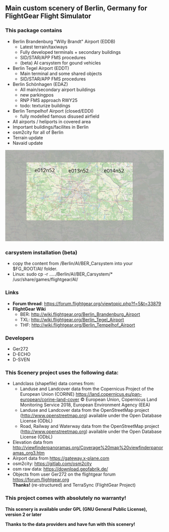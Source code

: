
## Main custom scenery of Berlin, Germany for FlightGear Flight Simulator

### This package contains
* Berlin Brandenburg "Willy Brandt" Airport (EDDB)
	* Latest terrain/taxiways
	* Fully developed terminals + secondary buildings
	* SID/STAR/APP FMS procedures
	* (beta) AI carsystem for gound vehicles
* Berlin Tegel Airport (EDDT)
	* Main terminal and some shared objects
	* SID/STAR/APP FMS procedures
* Berlin Schönhagen (EDAZ)
	* All main/secondary airport buildings
	* new parkingpos
	* RNP FMS approach RWY25
	* todo: texturize buildings
* Berlin Tempelhof Airport (closed/EDDI)
	* fully modelled famous disused airfield
* All airports / heliports in covered area
* Important buildings/facilites in Berlin
* osm2city for all of Berlin
* Terrain update
* Navaid update

![Coverage](coverage.jpg)

### carsystem installation (beta)

* copy the content from /Berlin/AI/BER_Carsystem into your $FG_ROOT/AI/ folder.
* Linux: sudo cp -r ...../Berlin/AI/BER_Carsystem/* /usr/share/games/flightgear/AI/

### Links
* **Forum thread**:  https://forum.flightgear.org/viewtopic.php?f=5&t=33879 
* **FlightGear Wiki**
	* BER: http://wiki.flightgear.org/Berlin_Brandenburg_Airport
	* TXL: http://wiki.flightgear.org/Berlin_Tegel_Airport
	* THF: http://wiki.flightgear.org/Berlin_Tempelhof_Airport

### Developers
* Ger272
* D-ECHO
* D-SVEN

### This Scenery project uses the following data:
* Landclass (shapefile) data comes from: 
	* Landuse and Landcover data from the Copernicus Project of the European Union (CORINE) 
	https://land.copernicus.eu/pan-european/corine-land-cover © European Union, Copernicus Land Monitoring Service 2018, European Environment Agency (EEA) 
	* Landuse and Landcover data from the OpenStreetMap project 
	(http://www.openstreetmap.org) available under the Open Database License (ODbL) 
	* Road, Railway and Waterway data from the OpenStreetMap project 
	(http://www.openstreetmap.org) available under the Open Database License (ODbL) 
* Elevation data from 
	http://viewfinderpanoramas.org/Coverage%20map%20viewfinderpanoramas_org3.htm 
* Airport data from 
	https://gateway.x-plane.com
* osm2city:
	https://gitlab.com/osm2city
* osm raw data:
	https://download.geofabrik.de/
* Objects from user Ger272 on the flightgear forum https://forum.flightgear.org  
	**Thanks!** (re-structured) and TerraSync (FlightGear Project)

### This project comes with absolutely no warranty!

**This scenery is available under GPL (GNU General Public License), version 2 or later**

**Thanks to the data providers and have fun with this scenery!**
